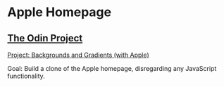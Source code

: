 Apple Homepage
==============

[The Odin Project](http://www.theodinproject.com)
-------------------------------------------------

[Project: Backgrounds and Gradients (with Apple)](http://www.theodinproject.com/html5-and-css3/building-with-backgrounds-and-gradients)

Goal: Build a clone of the Apple homepage, disregarding any JavaScript functionality.